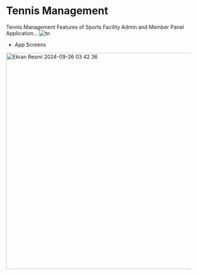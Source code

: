 # Tennis Management
Tennis Management
Features of Sports Facility Admin and Member Panel Application...
![tn](https://github.com/user-attachments/assets/ffccc6a0-7b06-4188-a3dd-1014b331c5f3)


- App Screens

<img width="590" alt="Ekran Resmi 2024-09-26 03 42 36" src="https://github.com/user-attachments/assets/8a6d3163-0831-43f7-bf51-641a99c0834a">
